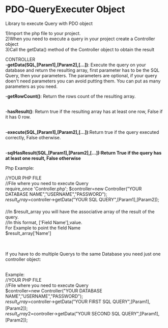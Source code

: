 # PDO-QueryExecuter Object
Library to execute Query with PDO object

1)Import the php file to your project.<br>
2)When you need to execute a query in your project create a Controller object<br>
3)Call the getData() method of the Controller object to obtain the result<br>

CONTROLLER <br>
-<b>getData(SQL,[Param1],[Param2],[...])</b>: Execute the query on your database and return the resulting array, first parameter has to be the SQL Query, then your parameters.
The parameters are optional, if your query doen't need parameters you can avoid putting them.
You can put as many parameters as you need.

-<b>getRowCount()</b>: Return the rows count of the resulting array.<br><br>

-<b>hasResult()</b>: Return true if the resulting array has at least one row, False if it has 0 row.<br><br>

-<b>execute(SQL,[Param1],[Param2],[...])</b>:Return true if the query executed correctly, False otherwise.<br><br>

-<b>sqlHasResult(SQL,[Param1],[Param2],[...]):Return True if the query has at least one result, False otherwise</b>

Php Example:

//YOUR PHP FILE<br>
//File where you need to execute Query<br>
  require_once 'Controller.php';
  $controller=new Controller("YOUR DATABASE NAME","USERNAME","PASSWORD");<br>
  $result_array=$controller->getData("YOUR SQL QUERY",[Param1],[Param2]);<br>
<br>
//In $result_array you will have the associative array of the result of the query.<br>
//In this format, ['Field Name'],value.<br>
For Example to point the field Name<br>
  $result_array['Name']<br><br><br>
  
  
  If you have to do multiple Querys to the same Database you need just one controller object:<br><br>
  
  Example:<br>
  //YOUR PHP FILE <br>
  //File where you need to execute Query<br>
    $controller=new Controller("YOUR DATABASE NAME","USERNAME","PASSWORD");<br>
    $result_array=$controller->getData("YOUR FIRST SQL QUERY",[Param1],[Param2]);<br>
    $result_array2=$controller->getData("YOUR SECOND SQL QUERY",[Param1],[Param2]);<br>
  
